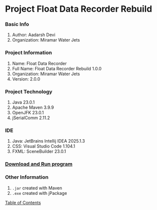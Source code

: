 # Project Float Data Recorder Rebuild

### Basic Info
1. Author: Aadarsh Devi
2. Organization: Miramar Water Jets

### Project Information
1. Name: Float Data Recorder
2. Full Name: Float Data Recorder Rebuild 1.0.0
3. Organization: Miramar Water Jets
4. Version: 2.0.0

### Project Technology
1. Java 23.0.1
2. Apache Maven 3.9.9
3. OpenJFK 23.0.1
4. jSerialComm 2.11.2

### IDE
1. Java: JetBrains Intellij IDEA 2025.1.3
2. CSS: Visual Studio Code 1.104.1
3. FXML: SceneBuilder 23.0.1

### [Download and Run program](Download.md)

### Other Information
1. `.jar` created with Maven
2. `.exe` created with jPackage

[Table of Contents](README.md)
